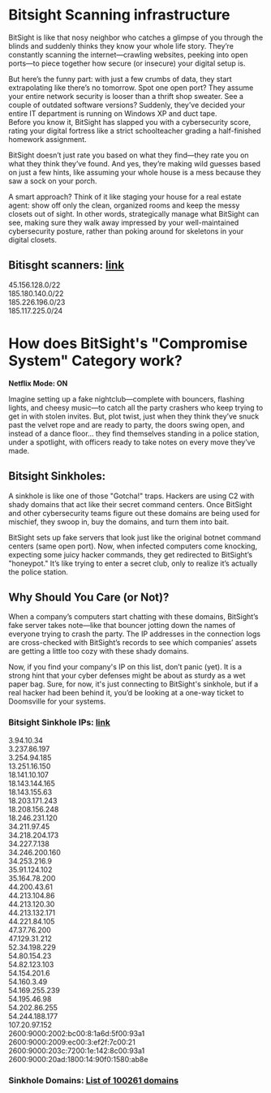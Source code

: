 
# Bitsight Scanning infrastructure

BitSight is like that nosy neighbor who catches a glimpse of you through the blinds and suddenly thinks they know your whole life story. They’re constantly scanning the internet—crawling websites, peeking into open ports—to piece together how secure (or insecure) your digital setup is.</p>

But here’s the funny part: with just a few crumbs of data, they start extrapolating like there’s no tomorrow. Spot one open port? They assume your entire network security is looser than a thrift shop sweater. See a couple of outdated software versions? Suddenly, they’ve decided your entire IT department is running on Windows XP and duct tape.<br>
Before you know it, BitSight has slapped you with a cybersecurity score, rating your digital fortress like a strict schoolteacher grading a half-finished homework assignment.</p>

BitSight doesn’t just rate you based on what they find—they rate you on what they think they’ve found. And yes, they’re making wild guesses based on just a few hints, like assuming your whole house is a mess because they saw a sock on your porch.</p>

A smart approach? Think of it like staging your house for a real estate agent: show off only the clean, organized rooms and keep the messy closets out of sight. In other words, strategically manage what BitSight can see, making sure they walk away impressed by your well-maintained cybersecurity posture, rather than poking around for skeletons in your digital closets.</p>

## Bitisght scanners: [link](https://github.com/vratiskol/Bitsight/blob/4dbd59a88fa191caa12d5313fdd983fcace6ec03/Bitsight_scanner_ips.txt)

45.156.128.0/22<br>
185.180.140.0/22<br>
185.226.196.0/23<br>
185.117.225.0/24<br>


# How does BitSight's "Compromise System" Category work?

**Netflix Mode: ON**
<p>Imagine setting up a fake nightclub—complete with bouncers, flashing lights, and cheesy music—to catch all the party crashers who keep trying to get in with stolen invites. But, plot twist, just when they think they’ve snuck past the velvet rope and are ready to party, the doors swing open, and instead of a dance floor... they find themselves standing in a police station, under a spotlight, with officers ready to take notes on every move they’ve made.</p>

## Bitsight Sinkholes:
<p>
    A sinkhole is like one of those "Gotcha!" traps. Hackers are using C2 with shady domains that act like their secret command centers.
    Once BitSight and other cybersecurity teams figure out these domains are being used for mischief, they swoop in, buy the domains, and turn them into bait.
</p>
<p>
    BitSight sets up fake servers that look just like the original botnet command centers (same open port). Now, when infected computers come knocking, expecting some juicy hacker commands, they get redirected to BitSight’s "honeypot."
    It’s like trying to enter a secret club, only to realize it’s actually the police station.
</p>

## Why Should You Care (or Not)?
<p>
    When a company’s computers start chatting with these domains, BitSight’s fake server takes note—like that bouncer jotting down the names of everyone trying to crash the party. The IP addresses in the connection logs are cross-checked with BitSight’s records to see which companies’ assets are getting a little too cozy with these shady domains.
</p>
<p>
    Now, if you find your company's IP on this list, don’t panic (yet). It is a strong hint that your cyber defenses might be about as sturdy as a wet paper bag.
    Sure, for now, it's just connecting to BitSight's sinkhole, but if a real hacker had been behind it, you’d be looking at a one-way ticket to Doomsville for your systems.
</p>

### Bitsight Sinkhole IPs: [link](https://github.com/vratiskol/Bitsight/blob/2f1e16e4165094a700056345bbd8fd8e90abedd8/Bitsight_Sinkhole_ips.txt)

3.94.10.34<br>
3.237.86.197<br>
3.254.94.185<br>
13.251.16.150<br>
18.141.10.107<br>
18.143.144.165<br>
18.143.155.63<br>
18.203.171.243<br>
18.208.156.248<br>
18.246.231.120<br>
34.211.97.45<br>
34.218.204.173<br>
34.227.7.138<br>
34.246.200.160<br>
34.253.216.9<br>
35.91.124.102<br>
35.164.78.200<br>
44.200.43.61<br>
44.213.104.86<br>
44.213.120.30<br>
44.213.132.171<br>
44.221.84.105<br>
47.37.76.200<br>
47.129.31.212<br>
52.34.198.229<br>
54.80.154.23<br>
54.82.123.103<br>
54.154.201.6<br>
54.160.3.49<br>
54.169.255.239<br>
54.195.46.98<br>
54.202.86.255<br>
54.244.188.177<br>
107.20.97.152<br>
2600:9000:2002:bc00:8:1a6d:5f00:93a1<br>
2600:9000:2009:ec00:3:ef2f:7c00:21<br>
2600:9000:203c:7200:1e:142:8c00:93a1<br>
2600:9000:20ad:1800:14:90f0:1580:ab8e<br>

### Sinkhole Domains: [List of 100261 domains](https://github.com/vratiskol/Bitsight/blob/2f1e16e4165094a700056345bbd8fd8e90abedd8/Bitsight_Sinkhole_list_domains.csv)

